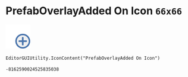 # PrefabOverlayAdded On Icon `66x66`
<img src="/img/PrefabOverlayAdded%20On%20Icon.png" width=66 height=66>

``` CSharp
EditorGUIUtility.IconContent("PrefabOverlayAdded On Icon")
```
```
-8162590024525835038
```
